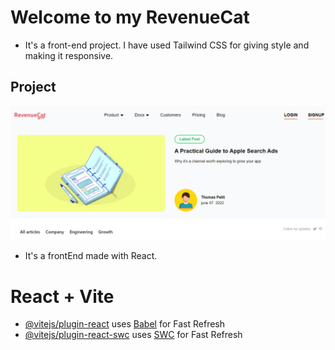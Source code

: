 # Welcome to my RevenueCat

- It's a front-end project. I have used Tailwind CSS for giving style and making it responsive.

## Project

![Project Screenshot](./public/project.png)

- It's a frontEnd made with React.

# React + Vite

- [@vitejs/plugin-react](https://github.com/vitejs/vite-plugin-react/blob/main/packages/plugin-react/README.md) uses [Babel](https://babeljs.io/) for Fast Refresh
- [@vitejs/plugin-react-swc](https://github.com/vitejs/vite-plugin-react-swc) uses [SWC](https://swc.rs/) for Fast Refresh
